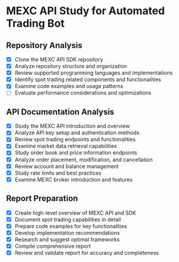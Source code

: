 # MEXC API Study for Automated Trading Bot

## Repository Analysis
- [x] Clone the MEXC API SDK repository
- [x] Analyze repository structure and organization
- [x] Review supported programming languages and implementations
- [x] Identify spot trading related components and functionalities
- [x] Examine code examples and usage patterns
- [ ] Evaluate performance considerations and optimizations

## API Documentation Analysis
- [x] Study the MEXC API introduction and overview
- [x] Analyze API key setup and authentication methods
- [x] Review spot trading endpoints and functionalities
- [x] Examine market data retrieval capabilities
- [x] Study order book and price information endpoints
- [x] Analyze order placement, modification, and cancellation
- [x] Review account and balance management
- [x] Study rate limits and best practices
- [x] Examine MEXC broker introduction and features

## Report Preparation
- [x] Create high-level overview of MEXC API and SDK
- [x] Document spot trading capabilities in detail
- [x] Prepare code examples for key functionalities
- [x] Develop implementation recommendations
- [x] Research and suggest optimal frameworks
- [x] Compile comprehensive report
- [x] Review and validate report for accuracy and completeness
